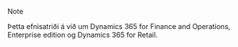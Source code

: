 > [!NOTE]
> Þetta efnisatriði á við um Dynamics 365 for Finance and Operations, Enterprise edition og Dynamics 365 for Retail. 